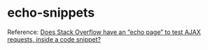 # echo-snippets

Reference: <a href="http://meta.stackoverflow.com/questions/288902/does-stack-overflow-have-an-echo-page-to-test-ajax-requests-inside-a-code-sni" target="_blank">Does Stack Overflow have an “echo page” to test AJAX requests, inside a code snippet?</a>
